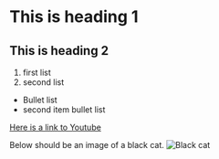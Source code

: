 # This is heading 1
## This is heading 2
1) first list
2) second list
+ Bullet list
+ second item bullet list

[Here is a link to Youtube](www.youtube.com)

Below should be an image of a black cat. 
![Black cat](https://snworksceo.imgix.net/ufa/01813891-c850-4172-bcce-2a701f59e063.sized-1000x1000.jpg?w=1000)


